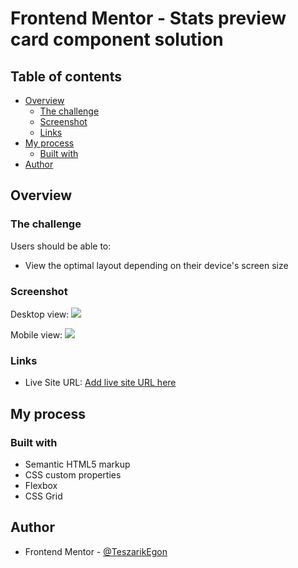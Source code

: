 # Frontend Mentor - Stats preview card component solution

## Table of contents

- [Overview](#overview)
  - [The challenge](#the-challenge)
  - [Screenshot](#screenshot)
  - [Links](#links)
- [My process](#my-process)
  - [Built with](#built-with)
- [Author](#author)



## Overview

### The challenge

Users should be able to:

- View the optimal layout depending on their device's screen size

### Screenshot

Desktop view:
![](./screenshot-desktop.jpg)

Mobile view:
![](./screenshot-mobile.jpg)


### Links

- Live Site URL: [Add live site URL here](https://mentorstatscard.netlify.app/)

## My process

### Built with

- Semantic HTML5 markup
- CSS custom properties
- Flexbox
- CSS Grid

## Author


- Frontend Mentor - [@TeszarikEgon](https://www.frontendmentor.io/profile/TeszarikEgon)



